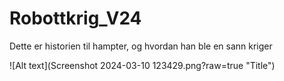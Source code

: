 # Robottkrig_V24

Dette er historien til hampter, og hvordan han ble en sann kriger

![Alt text](Screenshot 2024-03-10 123429.png?raw=true "Title")